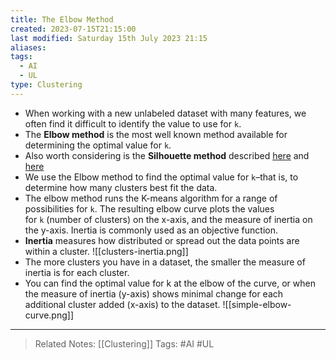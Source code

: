 ```yaml
---
title: The Elbow Method
created: 2023-07-15T21:15:00
last modified: Saturday 15th July 2023 21:15
aliases: 
tags:
  - AI
  - UL
type: Clustering
---
```

- When working with a new unlabeled dataset with many features, we often find it difficult to identify the value to use for `k`.
- The **Elbow method** is the most well known method available for determining the optimal value for `k`.
- Also worth considering is the **Silhouette method** described [here](https://towardsdatascience.com/silhouette-method-better-than-elbow-method-to-find-optimal-clusters-378d62ff6891) and [here](https://scikit-learn.org/stable/auto_examples/cluster/plot_kmeans_silhouette_analysis.html)
- We use the Elbow method to find the optimal value for `k`–that is, to determine how many clusters best fit the data.
- The elbow method runs the K-means algorithm for a range of possibilities for `k`. The resulting elbow curve plots the values for `k` (number of clusters) on the x-axis, and the measure of inertia on the y-axis. Inertia is commonly used as an objective function.
- **Inertia** measures how distributed or spread out the data points are within a cluster.
![[clusters-inertia.png]]
- The more clusters you have in a dataset, the smaller the measure of inertia is for each cluster.
- You can find the optimal value for k at the elbow of the curve, or when the measure of inertia (y-axis) shows minimal change for each additional cluster added (x-axis) to the dataset.
![[simple-elbow-curve.png]]
---
>Related Notes: [[Clustering]]
>Tags: #AI #UL 
